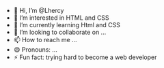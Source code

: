 - 👋 Hi, I’m @Lhercy
- 👀 I’m interested in HTML and CSS
- 🌱 I’m currently learning Html and CSS
- 💞️ I’m looking to collaborate on ...
- 📫 How to reach me ...
- 😄 Pronouns: ...
- ⚡ Fun fact: trying hard to become a web developer

<!---
Lhercy/Lhercy is a ✨ special ✨ repository because its `README.md` (this file) appears on your GitHub profile.
You can click the Preview link to take a look at your changes.
--->

